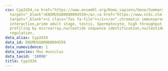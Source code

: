 ```yaml
---
csv: Cyp2d34,<a href="https://www.ensembl.org/Homo_sapiens/Gene/Summary?db=core;g=ENSMUSG00000094559"
  target="_blank">ENSMUSG00000094559</a>,<a href="https://www.ncbi.nlm.nih.gov/pubmed/23834426"
  target="_blank"><i class="fas fa-file"></i></a>",chromatin immunoprecipitation assay,direct
  interaction,prime adult stage, testis, Spermatocyte, high throughput transcription
  profiling by microarray,nucleotide sequence identification,nucleotide sequence identification,transcriptional
  regulation,
data_alias: Cyp2d34
data_id: ENSMUSG00000094559
data_numevidence: 1
data_species: Mus musculus
data_taxid: '10090'
title: Cyp2d34
---
```

